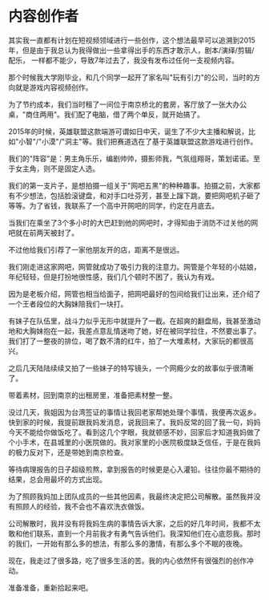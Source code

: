 # 内容创作者

其实我一直都有计划在短视频领域进行一些创作，这个想法最早可以追溯到2015年，但是由于我总认为我得做出一些拿得出手的东西才敢示人，剧本/演绎/剪辑/配乐， 一样都不能少，导致7年过去了，我没有发布过任何一支视频内容。

那个时候我大学刚毕业，和几个同学一起开了家名叫"玩有引力"的公司，当时的方向就是游戏内容视频创作。

为了节约成本，我们当时租了一间位于南京桥北的套房，客厅放了一张大办公桌，"商住两用"。我们配了电脑，借了两个单反，就开始搞了。

2015年的时候，英雄联盟这款端游可谓如日中天，诞生了不少大主播和解说，比如"小智"/"小漠"/"洞主"等。我们把赛道选在了基于英雄联盟这款游戏进行创作。

我们的"阵容"是：男主角乐乐，编剧帅帅，摄影师我，气氛组翔哥，策划诺诺。至于女主角，则不是固定人选。

我们的第一支片子，是想拍摄一组关于"网吧五黑"的种种趣事。拍摄之前，大家都有不少想法，包括脸滚键盘，和对手口吐芬芳，甚至上蹿下跳，要把网吧机子砸了等等。为了省钱，我联系了一个高中开网吧的同学，约定在月底去。

当我们在乘坐了3个多小时的大巴赶到他的网吧时，才得知由于消防不过关他的网吧就在前两天被封了。

不过他给我们引荐了一家他朋友开的店，距离不是很远。

我们刚走进这家网吧，网管就成功了吸引力我的注意力。网管是个年轻的小姑娘，年纪轻轻，但是打扮地很性感，我们几个顿时不困了，我认为有戏。

因为是老板介绍，网管也相当给面子，把网吧最好的包间给我们让出来，还介绍了一个王者段位的大胸妹陪我们一块打。

有妹子在队伍里，战斗力似乎无形中就提升了一截。在超爽的翻盘局，我甚至激动地和大胸妹抱在一起，我差点意乱情迷吻了她，好在被同学拉住，不然要出事了。我们打了一整夜的排位，喝了数不清的红牛，拍了一大堆素材，大家玩的都很高兴。

之后几天陆陆续续又拍了一些妹子的特写镜头，一个网瘾少女的故事似乎很清晰了。

带着素材，回到南京的出租房里，准备把素材整一整。

没过几天，我姐因为台湾签证的事情让我回老家帮她处理个事情，我便再次返乡。快到家的时候，我提前跟我妈发消息，说我回来了。我妈反常的回了我一句，妈妈今天不能给你做饭吃了。看到这几个字眼，我就顿感不妙，回家后才知道我妈做了个小手术，在县城里的小医院做的。我对家里的小医院极度缺乏信任，于是在我妈的极力反对下，还是带她到南京检查。

等待病理报告的日子超级煎熬，拿到报告的时候更是心入灌铅。往往你最不期待的结果，总会用最坏的方式出现。

为了照顾我妈加上团队成员的一些其他因素，我最终决定把公司解散。虽然我并没有照顾人的经验，我不会也不喜欢洗衣做饭。

公司解散时，我并没有将我妈生病的事情告诉大家，之后的好几年时间，我都不太敢和他们联系，直到一个月前我才有勇气告诉他们。我深知他们在心底怨我。那时的我们，一开始有那么多的想法，有那么多的激情，有那么多个不眠的夜晚。

现在，我走过了很多路，吃了很多生活的苦。我的内心依然怀有很强烈的创作冲动。

准备准备，重新拾起来吧。